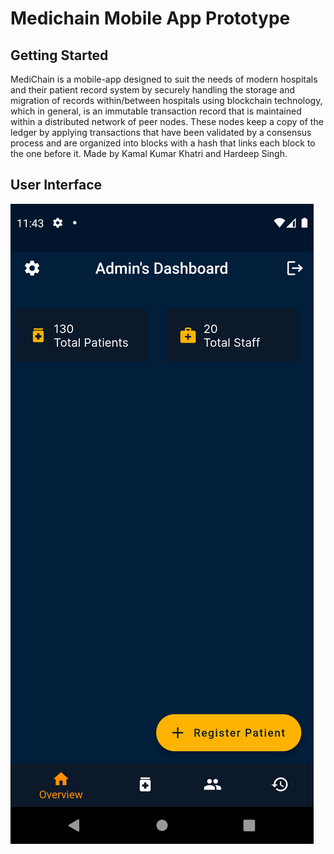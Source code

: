 # Medichain Mobile App Prototype


## Getting Started

MediChain is a mobile-app designed to suit the needs of modern hospitals and their patient record system by securely handling the storage and migration of records within/between hospitals using blockchain technology, which in general, is an immutable transaction record that is maintained within a distributed network of peer nodes. These nodes keep a copy of the ledger by applying transactions that have been validated by a consensus process and are organized into blocks with a hash that links each block to the one before it. Made by Kamal Kumar Khatri and Hardeep Singh.

## User Interface

![alt text](https://raw.githubusercontent.com/Hardeep1601/medichain-ui/main/MediChain%20Mobile%20App%20Images/Admin/Admin%20Dashboard.png)
